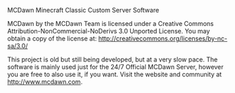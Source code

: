 MCDawn Minecraft Classic Custom Server Software

MCDawn by the MCDawn Team is licensed under a Creative Commons Attribution-NonCommercial-NoDerivs 3.0 Unported License.
You may obtain a copy of the license at: http://creativecommons.org/licenses/by-nc-sa/3.0/

This project is old but still being developed, but at a very slow pace.
The software is mainly used just for the 24/7 Official MCDawn Server, however you are free to also use it, if you want.
Visit the website and community at http://www.mcdawn.com.